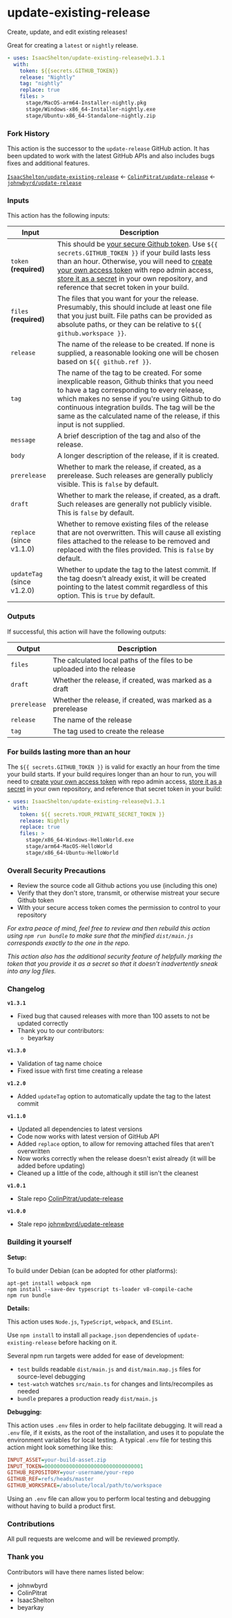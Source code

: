 # update-existing-release

Create, update, and edit existing releases!

Great for creating a `latest` or `nightly` release.

```yaml
- uses: IsaacShelton/update-existing-release@v1.3.1
  with:
    token: ${{secrets.GITHUB_TOKEN}}
    release: "Nightly"
    tag: "nightly"
    replace: true
    files: >
      stage/MacOS-arm64-Installer-nightly.pkg
      stage/Windows-x86_64-Installer-nightly.exe
      stage/Ubuntu-x86_64-Standalone-nightly.zip
```


### Fork History

This action is the successor to the `update-release` GitHub action. It has been updated to work with the latest GitHub APIs and also includes bugs fixes and additional features.

[`IsaacShelton/update-existing-release`](https://github.com/IsaacShelton/update-existing-release) <- [`ColinPitrat/update-release`](https://github.com/ColinPitrat/update-release) <- [`johnwbyrd/update-release`](https://github.com/johnwbyrd/update-release)


### Inputs
This action has the following inputs:

| Input        | Description                                                             |
| ------------ | ----------------------------------------------------------------------- |
| `token` **(required)**     | This should be [your secure Github token](https://help.github.com/en/actions/automating-your-workflow-with-github-actions/authenticating-with-the-github_token). Use `${{ secrets.GITHUB_TOKEN }}` if your build lasts less than an hour. Otherwise, you will need to [create your own access token](https://help.github.com/en/github/authenticating-to-github/creating-a-personal-access-token-for-the-command-line) with repo admin access, [store it as a secret](https://help.github.com/en/actions/automating-your-workflow-with-github-actions/creating-and-using-encrypted-secrets) in your own repository, and reference that secret token in your build. |
| `files` **(required)**      | The files that you want for your the release. Presumably, this should include at least one file that you just built. File paths can be provided as absolute paths, or they can be relative to `${{ github.workspace }}`. |
| `release`       | The name of the release to be created. If none is supplied, a reasonable looking one will be chosen based on `${{ github.ref }}`. |
| `tag`       | The name of the tag to be created. For some inexplicable reason, Github thinks that you need to have a tag corresponding to every release, which makes no sense if you're using Github to do continuous integration builds.  The tag will be the same as the calculated name of the release, if this input is not supplied.  |
| `message`       | A brief description of the tag and also of the release.  |
| `body`       | A longer description of the release, if it is created.  |
| `prerelease`       | Whether to mark the release, if created, as a prerelease. Such releases are generally publicly visible. This is `false` by default. |
| `draft`       | Whether to mark the release, if created, as a draft. Such releases are generally not publicly visible. This is `false` by default. |
| `replace` (since v1.1.0)       | Whether to remove existing files of the release that are not overwritten. This will cause all existing files attached to the release to be removed and replaced with the files provided. This is `false` by default. |
| `updateTag` (since v1.2.0)       | Whether to update the tag to the latest commit. If the tag doesn't already exist, it will be created pointing to the latest commit regardless of this option. This is `true` by default. |

### Outputs

If successful, this action will have the following outputs:

| Output       | Description                                                             |
| ------------ | ----------------------------------------------------------------------- |
| `files`      | The calculated local paths of the files to be uploaded into the release |
| `draft`      | Whether the release, if created, was marked as a draft                  |
| `prerelease` | Whether the release, if created, was marked as a prerelease             |
| `release`    | The name of the release                                                 |
| `tag`        | The tag used to create the release                                      |


### For builds lasting more than an hour

The `${{ secrets.GITHUB_TOKEN }}` is valid for exactly an hour from the time your build starts.  If your build requires longer than an hour to run, you will need to [create your own access token](https://help.github.com/en/github/authenticating-to-github/creating-a-personal-access-token-for-the-command-line) with repo admin access, [store it as a secret](https://help.github.com/en/actions/automating-your-workflow-with-github-actions/creating-and-using-encrypted-secrets) in your own repository, and reference that secret token in your build:

```yaml
- uses: IsaacShelton/update-existing-release@v1.3.1
  with:
    token: ${{ secrets.YOUR_PRIVATE_SECRET_TOKEN }}
    release: Nightly
    replace: true
    files: >
      stage/x86_64-Windows-HelloWorld.exe
      stage/arm64-MacOS-HelloWorld
      stage/x86_64-Ubuntu-HelloWorld
```


### Overall Security Precautions

- Review the source code all Github actions you use (including this one)
- Verify that they don't store, transmit, or otherwise mistreat your secure Github token
- With your secure access token comes the permission to control to your repository

*For extra peace of mind, feel free to review and then rebuild this action using `npm run bundle` to make sure that the minified `dist/main.js` corresponds exactly to the one in the repo.*

*This action also has the additional security feature of helpfully marking the token that you provide it as a secret so that it doesn't inadvertently sneak into any log files.*

### Changelog

**`v1.3.1`**

- Fixed bug that caused releases with more than 100 assets to not be updated correctly
- Thank you to our contributors:
	- beyarkay

**`v1.3.0`**

- Validation of tag name choice
- Fixed issue with first time creating a release


**`v1.2.0`**

- Added `updateTag` option to automatically update the tag to the latest commit

**`v1.1.0`**

- Updated all dependencies to latest versions
- Code now works with latest version of GitHub API
- Added `replace` option, to allow for removing attached files that aren't overwritten
- Now works correctly when the release doesn't exist already (it will be added before updating)
- Cleaned up a little of the code, although it still isn't the cleanest

**`v1.0.1`**

- Stale repo [ColinPitrat/update-release](https://github.com/ColinPitrat/update-release) 

**`v1.0.0`**

- Stale repo [johnwbyrd/update-release](https://github.com/johnwbyrd/update-release) 


### Building it yourself

**Setup:**

To build under Debian (can be adopted for other platforms):

```console
apt-get install webpack npm
npm install --save-dev typescript ts-loader v8-compile-cache
npm run bundle
```

**Details:**

This action uses `Node.js`, `TypeScript`, `webpack`, and `ESLint`.

Use `npm install` to install all `package.json` dependencies of `update-existing-release` before hacking on it.

Several npm run targets were added for ease of development:

- `test` builds readable `dist/main.js` and `dist/main.map.js` files for source-level debugging
- `test-watch` watches `src/main.ts` for changes and lints/recompiles as needed
- `bundle`  prepares a production ready `dist/main.js`

**Debugging:**

This action uses `.env` files in order to help facilitate debugging.  It will read a `.env` file, if it exists, as the root of the installation, and uses it to populate the environment variables for local testing. A typical `.env` file for testing this action might look something like this:

```ini
INPUT_ASSET=your-build-asset.zip
INPUT_TOKEN=00000000000000000000000000000001
GITHUB_REPOSITORY=your-username/your-repo
GITHUB_REF=refs/heads/master
GITHUB_WORKSPACE=/absolute/local/path/to/workspace
```

Using an `.env` file can allow you to perform local testing and debugging without having to build a product first.


### Contributions

All pull requests are welcome and will be reviewed promptly.


### Thank you

Contributors will have there names listed below:

- johnwbyrd
- ColinPitrat
- IsaacShelton
- beyarkay
